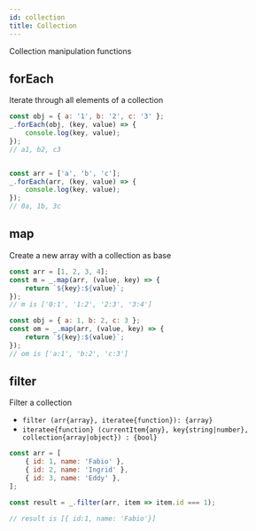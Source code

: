```yaml
---
id: collection
title: Collection
---
```


Collection manipulation functions

## forEach

Iterate through all elements of a collection

```js
const obj = { a: '1', b: '2', c: '3' };
_.forEach(obj, (key, value) => {
    console.log(key, value);
});
// a1, b2, c3


const arr = ['a', 'b', 'c'];
_.forEach(arr, (key, value) => {
    console.log(key, value);
});
// 0a, 1b, 3c
```

## map

Create a new array with a collection as base

```js
const arr = [1, 2, 3, 4];
const m = _.map(arr, (value, key) => {
    return `${key}:${value}`;
});
// m is ['0:1', '1:2', '2:3', '3:4']

const obj = { a: 1, b: 2, c: 3 };
const om = _.map(arr, (value, key) => {
    return `${key}:${value}`;
});
// om is ['a:1', 'b:2', 'c:3']
```

## filter

Filter a collection

 - `filter (arr{array}, iteratee{function}): {array}`
 - `iteratee{function} (currentItem{any}, key{string|number}, collection{array|object}) : {bool}`

```js
const arr = [
    { id: 1, name: 'Fabio' },
    { id: 2, name: 'Ingrid' },
    { id: 3, name: 'Eddy' },
];

const result = _.filter(arr, item => item.id === 1);

// result is [{ id:1, name: 'Fabio'}]
```
